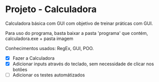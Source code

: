 # Projeto - Calculadora
 Calculadora básica com GUI com objetivo de treinar práticas com GUI.
 
 Para uso do programa, basta baixar a pasta 'programa' que contém, calculadora.exe + pasta imagem
 
 Conhecimentos usados: RegEx, GUI, POO.
 
- [x] Fazer a Calculadora
- [x] Adicionar inputs através do teclado, sem necessidade de clicar nos botões
- [ ] Adicionar os testes automátizados
